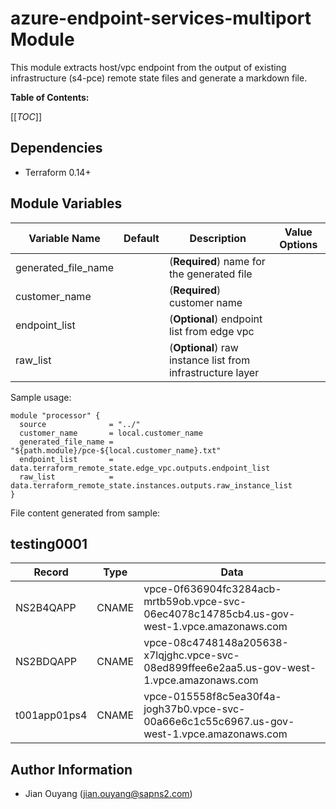 azure-endpoint-services-multiport Module
========================================

This module extracts host/vpc endpoint from the output of existing infrastructure (s4-pce) remote state files and generate a markdown file.

**Table of Contents:**

[[_TOC_]]

Dependencies
------------

* Terraform 0.14+

Module Variables
----------------

| Variable Name | Default | Description | Value Options |
| ------------- | ------- | ----------- | ------------- |
| generated_file_name | | (**Required**) name for the generated file | |
| customer_name | | (**Required**) customer name | |
| endpoint_list | | (**Optional**)  endpoint list from edge vpc| |
| raw_list | | (**Optional**)  raw instance list from infrastructure layer| |




Sample usage:

```
module "processor" {
  source              = "../"
  customer_name       = local.customer_name
  generated_file_name = "${path.module}/pce-${local.customer_name}.txt"
  endpoint_list       = data.terraform_remote_state.edge_vpc.outputs.endpoint_list
  raw_list            = data.terraform_remote_state.instances.outputs.raw_instance_list
}
```

File content generated from sample:
## testing0001
| Record                | Type  | Data |
| --------------------- | ----- | ---- |
|  NS2B4QAPP            | CNAME |  vpce-0f636904fc3284acb-mrtb59ob.vpce-svc-06ec4078c14785cb4.us-gov-west-1.vpce.amazonaws.com  |
|  NS2BDQAPP            | CNAME |  vpce-08c4748148a205638-x7lqjghc.vpce-svc-08ed899ffee6e2aa5.us-gov-west-1.vpce.amazonaws.com  |
|  t001app01ps4            | CNAME |  vpce-015558f8c5ea30f4a-jogh37b0.vpce-svc-00a66e6c1c55c6967.us-gov-west-1.vpce.amazonaws.com  |

Author Information
------------------

* Jian Ouyang (jian.ouyang@sapns2.com)
